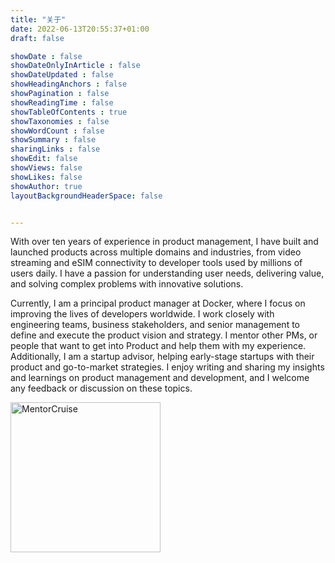```yaml
---
title: "关于"
date: 2022-06-13T20:55:37+01:00
draft: false

showDate : false
showDateOnlyInArticle : false
showDateUpdated : false
showHeadingAnchors : false
showPagination : false
showReadingTime : false
showTableOfContents : true
showTaxonomies : false 
showWordCount : false
showSummary : false
sharingLinks : false
showEdit: false
showViews: false
showLikes: false
showAuthor: true
layoutBackgroundHeaderSpace: false


---
```


With over ten years of experience in product management, I have built and launched products across multiple domains and industries, from video streaming and eSIM connectivity to developer tools used by millions of users daily. I have a passion for understanding user needs, delivering value, and solving complex problems with innovative solutions.

Currently, I am a principal product manager at Docker, where I focus on improving the lives of developers worldwide. I work closely with engineering teams, business stakeholders, and senior management to define and execute the product vision and strategy. I mentor other PMs, or people that want to get into Product and help them with my experience. Additionally, I am a startup advisor, helping early-stage startups with their product and go-to-market strategies. I enjoy writing and sharing my insights and learnings on product management and development, and I welcome any feedback or discussion on these topics.

<a target="_blank" href="https://mentorcruise.com/mentor/nunocorao/"> <img class="nozoom" src="https://cdn.mentorcruise.com/img/banner/sky-sm.svg" width="240" alt="MentorCruise"> </a>